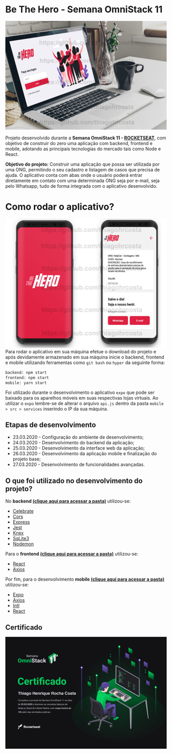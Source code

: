 # Be The Hero - Semana OmniStack 11
![BeTheHeroProject](https://github.com/thiagohrcosta/BeTheHero-OmniStack11/blob/master/arquivos/BeTheHeroMain.jpg?raw=true)

Projeto desenvolvido durante a **Semana OmniStack 11 - [ROCKETSEAT](https://rocketseat.com.br/)**, com objetivo de construir do zero uma aplicação com backend, frontend e mobile, adotando as principais tecnologias do mercado tais como Node e React. 

**Objetivo do projeto:** Construir uma aplicação que possa ser utilizada por uma ONG, permitindo o seu cadastro e listagem de casos que precisa de ajuda. O aplicativo conta com abas onde o usuário poderá entrar diretamente em contato com uma determinada ONG seja por e-mail, seja pelo Whatsapp, tudo de forma integrada com o aplicativo desenvolvido. 

# Como rodar o aplicativo?
![BeTheHeroProject1](https://github.com/thiagohrcosta/BeTheHero-OmniStack11/blob/master/arquivos/BeTheHeroCover1.jpg?raw=true)
Para rodar o aplicativo em sua máquina efetue o download do projeto e após devidamente armazenado em sua máquina inicie o backend, frontend e mobile utilizando ferramentas como `git bash` ou `hyper` da seguinte forma:

    backend: npm start
    frontend: npm start
    mobile: yarn start

Foi utilizado durante o desenvolvimento o aplicativo `expo` que pode ser baixado para os aparelhos móveis em suas respectivas lojas virtuais. Ao utilizar o `expo` lembre-se de alterar o arquivo `api.js` dentro da pasta `mobile > src > services` inserindo o IP da sua máquina. 
## Etapas de desenvolvimento

 - 23.03.2020 - Configuração do ambiente de desenvolvimento;
 - 24.03.2020 - Desenvolvimento do backend da aplicação;
 - 25.03.2020 - Desenvolvimento da interface web da aplicação;
 - 26.03.2020 - Desenvolvimento da aplicação mobile e finalização do projeto base;
 - 27.03.2020 - Desenvolvimento de funcionalidades avançadas.
## O que foi utilizado no desenvolvimento do projeto?
No **backend [(clique aqui para acessar a pasta)](https://github.com/thiagohrcosta/BeTheHero-OmniStack11/tree/master/backend)** utilizou-se:
 - [Celebrate](https://github.com/arb/celebrate)
 - [Cors](https://github.com/expressjs/cors)
 - [Express](https://github.com/expressjs/express)
 - [Jest](https://github.com/facebook/jest)
 - [Knex](https://www.npmjs.com/package/knex)
 - [SqLite3](https://www.npmjs.com/package/sqlite3)
 - [Nodemon](https://www.npmjs.com/package/nodemon)

Para o **frontend [(clique aqui para acessar a pasta)](https://github.com/thiagohrcosta/BeTheHero-OmniStack11/tree/master/frontend)** utilizou-se:

 - [React](https://github.com/facebook/create-react-app)
 - [Axios](https://github.com/axios/axios)

Por fim, para o desenvolvimento **mobile [(clique aqui para acessar a pasta)](https://github.com/thiagohrcosta/BeTheHero-OmniStack11/tree/master/mobile)** utilizou-se:

 - [Expo](https://github.com/expo/expo-cli)
 -  [Axios](https://github.com/axios/axios)
 - [Intl](https://www.npmjs.com/package/intl)
 - [React](https://github.com/facebook/create-react-app)

## Certificado
![Certificado](https://github.com/thiagohrcosta/BeTheHero-OmniStack11/blob/master/arquivos/certificado.jpg?raw=true)
